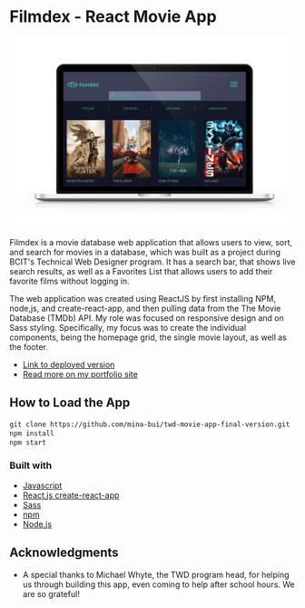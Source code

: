 # Filmdex - React Movie App

![picture](readme-shot.png)

Filmdex is a movie database web application that allows users to view, sort, and search for movies in a database, which was built as a project during BCIT's Technical Web Designer program. It has a search bar, that shows live search results, as well as a Favorites List that allows users to add their favorite films without logging in.

The web application was created using ReactJS by first installing NPM, node,js, and create-react-app, and then pulling data from the The Movie Database (TMDb) API. My role was focused on responsive design and on Sass styling. Specifically, my focus was to create the individual components, being the homepage grid, the single movie layout, as well as the footer.

* [Link to deployed version](https://mbui.bcitwebdeveloper.ca/twd-movie-app/)
* [Read more on my portfolio site](https://www.minabui.com/movieapp)

## How to Load the App

```
git clone https://github.com/mina-bui/twd-movie-app-final-version.git
npm install
npm start
```

### Built with

* [Javascript](https://www.javascript.com/)
* [React.js create-react-app](https://create-react-app.dev/)
* [Sass](https://sass-lang.com/)
* [npm](https://www.npmjs.com/)
* [Node.js](https://nodejs.org/en/)

## Acknowledgments

* A special thanks to Michael Whyte, the TWD program head, for helping us through building this app, even coming to help after school hours. We are so grateful!

